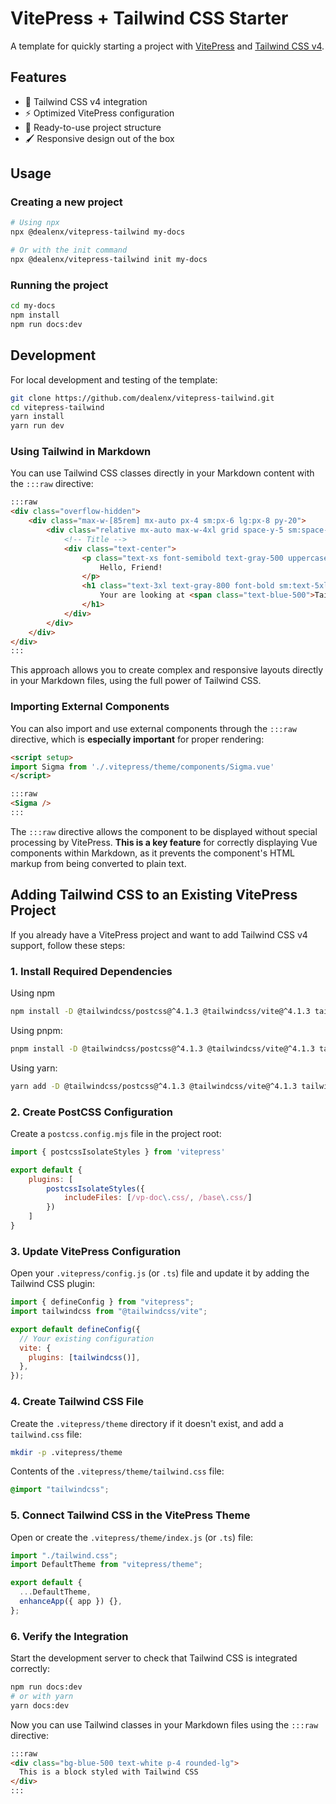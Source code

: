 # VitePress + Tailwind CSS Starter

A template for quickly starting a project with [VitePress](https://vitepress.dev/) and [Tailwind CSS v4](https://tailwindcss.com/).

## Features

- 🚀 Tailwind CSS v4 integration
- ⚡️ Optimized VitePress configuration
- 🧩 Ready-to-use project structure
- 🖌️ Responsive design out of the box

## Usage

### Creating a new project

```bash
# Using npx
npx @dealenx/vitepress-tailwind my-docs

# Or with the init command
npx @dealenx/vitepress-tailwind init my-docs
```

### Running the project

```bash
cd my-docs
npm install
npm run docs:dev
```

## Development

For local development and testing of the template:

```bash
git clone https://github.com/dealenx/vitepress-tailwind.git
cd vitepress-tailwind
yarn install
yarn run dev
```


### Using Tailwind in Markdown

You can use Tailwind CSS classes directly in your Markdown content with the `:::raw` directive:

```md
:::raw
<div class="overflow-hidden">
    <div class="max-w-[85rem] mx-auto px-4 sm:px-6 lg:px-8 py-20">
        <div class="relative mx-auto max-w-4xl grid space-y-5 sm:space-y-10">
            <!-- Title -->
            <div class="text-center">
                <p class="text-xs font-semibold text-gray-500 uppercase mb-3">
                    Hello, Friend!
                </p>
                <h1 class="text-3xl text-gray-800 font-bold sm:text-5xl lg:text-6xl lg:leading-tight">
                    Your are looking at <span class="text-blue-500">Tailwind Content</span>
                </h1>
            </div>
        </div>
    </div>
</div>
:::
```

This approach allows you to create complex and responsive layouts directly in your Markdown files, using the full power of Tailwind CSS.

### Importing External Components

You can also import and use external components through the `:::raw` directive, which is **especially important** for proper rendering:

```md
<script setup>
import Sigma from './.vitepress/theme/components/Sigma.vue'
</script>

:::raw
<Sigma />
:::
```

The `:::raw` directive allows the component to be displayed without special processing by VitePress. **This is a key feature** for correctly displaying Vue components within Markdown, as it prevents the component's HTML markup from being converted to plain text.

## Adding Tailwind CSS to an Existing VitePress Project

If you already have a VitePress project and want to add Tailwind CSS v4 support, follow these steps:

### 1. Install Required Dependencies

Using npm
```bash
npm install -D @tailwindcss/postcss@^4.1.3 @tailwindcss/vite@^4.1.3 tailwindcss@^4.1.3
```
Using pnpm:
```bash
pnpm install -D @tailwindcss/postcss@^4.1.3 @tailwindcss/vite@^4.1.3 tailwindcss@^4.1.3
```

Using yarn:
```bash
yarn add -D @tailwindcss/postcss@^4.1.3 @tailwindcss/vite@^4.1.3 tailwindcss@^4.1.3
```

### 2. Create PostCSS Configuration

Create a `postcss.config.mjs` file in the project root:

```js
import { postcssIsolateStyles } from 'vitepress'

export default {
    plugins: [
        postcssIsolateStyles({
            includeFiles: [/vp-doc\.css/, /base\.css/]
        })
    ]
}
```

### 3. Update VitePress Configuration

Open your `.vitepress/config.js` (or `.ts`) file and update it by adding the Tailwind CSS plugin:

```js
import { defineConfig } from "vitepress";
import tailwindcss from "@tailwindcss/vite";

export default defineConfig({
  // Your existing configuration
  vite: {
    plugins: [tailwindcss()],
  },
});
```

### 4. Create Tailwind CSS File

Create the `.vitepress/theme` directory if it doesn't exist, and add a `tailwind.css` file:

```bash
mkdir -p .vitepress/theme
```

Contents of the `.vitepress/theme/tailwind.css` file:

```css
@import "tailwindcss";
```

### 5. Connect Tailwind CSS in the VitePress Theme

Open or create the `.vitepress/theme/index.js` (or `.ts`) file:

```js
import "./tailwind.css";
import DefaultTheme from "vitepress/theme";

export default {
  ...DefaultTheme,
  enhanceApp({ app }) {},
};
```

### 6. Verify the Integration

Start the development server to check that Tailwind CSS is integrated correctly:

```bash
npm run docs:dev
# or with yarn
yarn docs:dev
```

Now you can use Tailwind classes in your Markdown files using the `:::raw` directive:

```md
:::raw
<div class="bg-blue-500 text-white p-4 rounded-lg">
  This is a block styled with Tailwind CSS
</div>
:::
```

